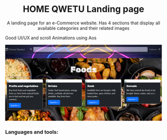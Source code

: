 <h1 align="center">HOME QWETU Landing page</h1>
<p align="center">A landing page for an e-Commerce website. Has 4 sections that display all available categories and their related images</p>
<p>Good UI/UX and scroll Animations using Aos</p>

<img src="./Shop site/homeq.png"></p>

<h3>Languages and tools:</h3>
